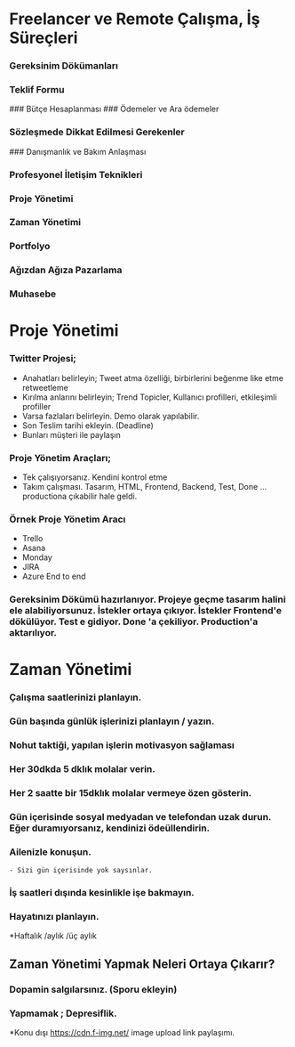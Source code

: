 # Freelancer ve Remote Çalışma, İş Süreçleri

### Gereksinim Dökümanları
### Teklif Formu
### Bütçe Hesaplanması
### Ödemeler ve Ara ödemeler
### Sözleşmede Dikkat Edilmesi Gerekenler
### Danışmanlık ve Bakım Anlaşması
### Profesyonel İletişim Teknikleri
### Proje Yönetimi
### Zaman Yönetimi
### Portfolyo
### Ağızdan Ağıza Pazarlama
### Muhasebe


# Proje Yönetimi

### Twitter Projesi;

- Anahatları belirleyin; Tweet atma özelliği, birbirlerini beğenme like etme retweetleme
- Kırılma anlarını belirleyin; Trend Topicler, Kullanıcı profilleri, etkileşimli profiller
- Varsa fazlaları belirleyin. Demo olarak yapılabilir.
- Son Teslim tarihi ekleyin. (Deadline)
- Bunları müşteri ile paylaşın

### Proje Yönetim Araçları;

- Tek çalışıyorsanız. Kendini kontrol etme
- Takım çalışması. Tasarım, HTML, Frontend, Backend, Test, Done ... productiona çıkabilir hale geldi.

### Örnek Proje Yönetim Aracı 

- Trello
- Asana
- Monday
- JIRA
- Azure End to end 

### Gereksinim Dökümü hazırlanıyor. Projeye geçme tasarım halini ele alabiliyorsunuz. İstekler ortaya çıkıyor. İstekler Frontend'e dökülüyor. Test e gidiyor. Done 'a çekiliyor. Production'a aktarılıyor. 

# Zaman Yönetimi

### Çalışma saatlerinizi planlayın.
### Gün başında günlük işlerinizi planlayın / yazın.
### Nohut taktiği, yapılan işlerin motivasyon sağlaması
### Her 30dkda 5 dklık molalar verin.
### Her 2 saatte bir 15dklık molalar vermeye özen gösterin.
### Gün içerisinde sosyal medyadan ve telefondan uzak durun. Eğer duramıyorsanız, kendinizi ödeüllendirin.
### Ailenizle konuşun.
    - Sizi gün içerisinde yok saysınlar.
### İş saatleri dışında kesinlikle işe bakmayın.
### Hayatınızı planlayın.
   *Haftalık /aylık /üç aylık

## Zaman Yönetimi Yapmak Neleri Ortaya Çıkarır?

### Dopamin salgılarsınız. (Sporu ekleyin)
### Yapmamak ; Depresiflik.

*Konu dışı
https://cdn.f-img.net/ image upload link paylaşımı.
